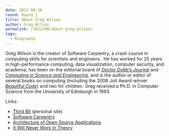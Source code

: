 ```yaml
---
date: 2012-08-26
round: Round 1
title: About Greg Wilson
author: Greg Wilson
permalink: /2012/08/about-greg-wilson/
tags:
  - Biography
---
```

Greg Wilson is the creator of Software Carpentry, a crash course in computing skills for scientists and engineers.  He has worked for 25 years in high-performance computing, data visualization, computer security, and academia, has been on the editorial board of [*Doctor Dobb&#8217;s Journal*][1] and [*Computing in Science and Engineering*][2], and is the author or editor of several books on computing (including the 2008 Jolt Award winner [*Beautiful Code*][3]) and two for children. Greg received a Ph.D. in Computer Science from the University of Edinburgh in 1993.

Links:

*   [Third Bit][4] (personal site)
*   [Software Carpentry][5]
*   [Architecture of Open Source Applications][6]
*   [It Will Never Work In Theory][7]

 [1]: http://www.drdobbs.com/
 [2]: http://cise.aip.org/
 [3]: http://www.amazon.com/Beautiful-Code-Leading-Programmers-Practice/dp/0596510047
 [4]: http://third-bit.com
 [5]: http://software-carpentry.org
 [6]: http://aosabook.org
 [7]: http://neverworkintheory.org

